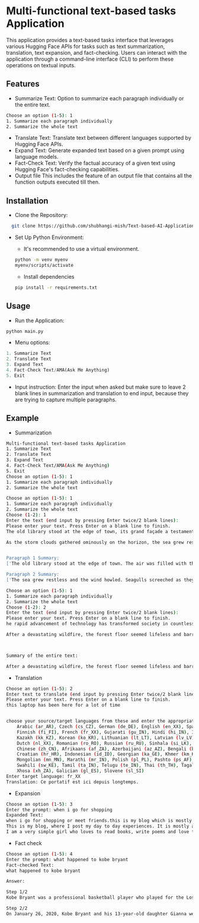 
# Multi-functional text-based tasks Application

This application provides a text-based tasks interface that leverages various Hugging Face APIs for tasks such as text summarization, translation, text expansion, and fact-checking. Users can interact with the application through a command-line interface (CLI) to perform these operations on textual inputs.


## Features

- Summarize Text:
Option to summarize each paragraph individually or the entire text.
```bash
Choose an option (1-5): 1
1. Summarize each paragraph individually
2. Summarize the whole text

```
- Translate Text:
Translate text between different languages supported by Hugging Face APIs.
- Expand Text:
Generate expanded text based on a given prompt using language models.
- Fact-Check Text:
Verify the factual accuracy of a given text using Hugging Face's fact-checking capabilities.
- Output file
This includes the feature of an output file that contains all the function outputs executed till then.



## Installation

- Clone the Repository:

```bash
  git clone https://github.com/shubhangi-mish/Text-based-AI-Application.git


```
- Set Up Python Environment:

   - It's recommended to use a virtual environment.
   ```bash
  python -m venv myenv
  myenv/scripts/activate
    ```
    - Install dependencies
   ```bash
  pip install -r requirements.txt

    ```

 
    
## Usage

- Run the Application:

```python
python main.py

```

- Menu options:
```python
1. Summarize Text
2. Translate Text
3. Expand Text
4. Fact-Check Text/AMA(Ask Me Anything)
5. Exit

```
- Input instruction:
Enter the input when asked but make sure to leave 2 blank lines in summarization and translation to end input, because they are trying to capture multiple paragraphs.
## Example

- Summarization
```bash
Multi-functional text-based tasks Application
1. Summarize Text
2. Translate Text
3. Expand Text
4. Fact-Check Text/AMA(Ask Me Anything)
5. Exit
Choose an option (1-5): 1
1. Summarize each paragraph individually
2. Summarize the whole text

```
```bash
Choose an option (1-5): 1
1. Summarize each paragraph individually
2. Summarize the whole text
Choose (1-2): 1
Enter the text (end input by pressing Enter twice/2 blank lines):
Please enter your text. Press Enter on a blank line to finish.
The old library stood at the edge of town, its grand façade a testament to a bygone era. Inside, the air was filled with the musty scent of ancient books, their leather-bound covers worn and faded. Rows upon rows of shelves stretched towards the high ceilings, each one laden with the weight of countless stories and secrets. In a quiet corner, a young man sat engrossed in a dusty tome, his mind traveling to distant lands and forgotten times, the world outside forgotten in the face of his literary adventure.

As the storm clouds gathered ominously on the horizon, the sea grew restless, its waves crashing violently against the rocky shore. The wind howled, whipping through the trees and sending leaves flying in all directions. Seagulls screeched as they fought against the gusts, their cries barely audible above the roar of the tempest. In a small cottage perched on the cliff, a family huddled together by the fire, drawing comfort from the warmth and light as the storm raged outside, a stark reminder of nature's raw power.


Paragraph 1 Summary:
['The old library stood at the edge of town. The air was filled with the musty scent of ancient books. Rows upon rows of shelves stretched towards the high ceilings. In a quiet corner, a young man sat engrossed in a dusty tome.']

Paragraph 2 Summary:
['The sea grew restless and the wind howled. Seagulls screeched as they fought against the gusts. In a small cottage perched on the cliff, a family huddled together by the fire.']

```
```bash
Choose an option (1-5): 1
1. Summarize each paragraph individually
2. Summarize the whole text
Choose (1-2): 2
Enter the text (end input by pressing Enter twice/2 blank lines):
Please enter your text. Press Enter on a blank line to finish.
he rapid advancement of technology has transformed society in countless ways. Smartphones have become ubiquitous, enabling instant communication and access to information from anywhere in the world. Social media platforms have reshaped how people connect, share, and interact, creating new forms of community and influence. However, this technological boom also raises concerns about privacy, data security, and the impact on mental health, prompting ongoing discussions about the balance between innovation and regulation.

After a devastating wildfire, the forest floor seemed lifeless and barren. Yet, with the arrival of spring rains, a remarkable transformation began. Tiny green shoots pushed through the charred earth, and within weeks, the landscape was dotted with new growth. This resilience of nature serves as a powerful reminder of the cycles of destruction and renewal, highlighting the 



Summary of the entire text:

After a devastating wildfire, the forest floor seemed lifeless and barren, but with the arrival of spring rains, a remarkable transformation began. This resilience of nature serves as a powerful reminder of the cycles of destruction and renewal.

```

- Translation
```bash
Choose an option (1-5): 2
Enter text to translate (end input by pressing Enter twice/2 blank lines):
Please enter your text. Press Enter on a blank line to finish.
this laptop has been here for a lot of time


choose your source/target languages from these and enter the appropriate language code:
    Arabic (ar_AR), Czech (cs_CZ), German (de_DE), English (en_XX), Spanish (es_XX), Estonian (et_EE),
    Finnish (fi_FI), French (fr_XX), Gujarati (gu_IN), Hindi (hi_IN), Italian (it_IT), Japanese (ja_XX),
    Kazakh (kk_KZ), Korean (ko_KR), Lithuanian (lt_LT), Latvian (lv_LV), Burmese (my_MM), Nepali (ne_NP),
    Dutch (nl_XX), Romanian (ro_RO), Russian (ru_RU), Sinhala (si_LK), Turkish (tr_TR), Vietnamese (vi_VN),
    Chinese (zh_CN), Afrikaans (af_ZA), Azerbaijani (az_AZ), Bengali (bn_IN), Persian (fa_IR), Hebrew (he_IL),
    Croatian (hr_HR), Indonesian (id_ID), Georgian (ka_GE), Khmer (km_KH), Macedonian (mk_MK), Malayalam (ml_IN),        
    Mongolian (mn_MN), Marathi (mr_IN), Polish (pl_PL), Pashto (ps_AF), Portuguese (pt_XX), Swedish (sv_SE),
    Swahili (sw_KE), Tamil (ta_IN), Telugu (te_IN), Thai (th_TH), Tagalog (tl_XX), Ukrainian (uk_UA), Urdu (ur_PK),      
    Xhosa (xh_ZA), Galician (gl_ES), Slovene (sl_SI)
Enter target language: fr_XX
Translation: Ce portatif est ici depuis longtemps.

```
- Expansion
```bash
Choose an option (1-5): 3
Enter the prompt: when i go for shopping
Expanded Text:
when i go for shopping or meet friends.this is my blog which is mostly about my daily life.
This is my blog, where I post my day to day experiences. It is mostly about my life, my thoughts and my experiences.     
I am a very simple girl who loves to read books, write poems and love to play badminton. I am a very honest person and don't like to lie to anyone. I always want to be the best in my work and I am a very hardworking person. I don't like to waste my time in doing useless things. I like to play badminton and love to read books

```
- Fact check
```bash
Choose an option (1-5): 4
Enter the prompt: what happened to kobe bryant
Fact-checked Text:
what happened to kobe bryant

Answer:

Step 1/2
Kobe Bryant was a professional basketball player who played for the Los Angeles Lakers in the National Basketball Association (NBA). He was widely considered one of the greatest players in NBA history, having won five NBA championships and being named an All-Star 18 times.

Step 2/2
On January 26, 2020, Kobe Bryant and his 13-year-old daughter Gianna were among nine people who

```
